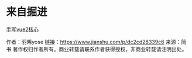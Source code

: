 # 来自掘进

[手写vue2核心](https://www.jianshu.com/p/dc2cd28339c6)


作者：羽晞yose
链接：https://www.jianshu.com/p/dc2cd28339c6
来源：简书
著作权归作者所有。商业转载请联系作者获得授权，非商业转载请注明出处。
